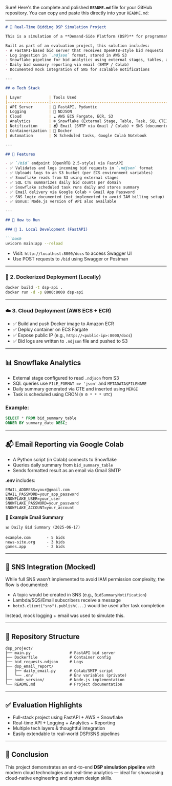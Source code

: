 Sure! Here's the complete and polished **`README.md`** file for your GitHub repository. You can copy and paste this directly into your `README.md`:

---

````markdown
# 🧠 Real-Time Bidding DSP Simulation Project

This is a simulation of a **Demand-Side Platform (DSP)** for programmatic advertising. It demonstrates real-time bidding, cloud-native logging, scalable analytics, and automated reporting.

Built as part of an evaluation project, this solution includes:
- A FastAPI-based bid server that receives OpenRTB-style bid requests
- Log ingestion in `.ndjson` format, stored in AWS S3
- Snowflake pipeline for bid analytics using external stages, tables, and scheduled tasks
- Daily bid summary reporting via email (SMTP / Colab)
- Documented mock integration of SNS for scalable notifications

---

## ⚙️ Tech Stack

| Layer            | Tools Used                                              |
|------------------|---------------------------------------------------------|
| API Server       | 🐍 FastAPI, Pydantic                                    |
| Logging          | 📝 NDJSON                                               |
| Cloud            | ☁️ AWS ECS Fargate, ECR, S3                             |
| Analytics        | ❄️ Snowflake (External Stage, Table, Task, SQL CTE)    |
| Notification     | 📬 Email (SMTP via Gmail / Colab) + SNS (documented)    |
| Containerization | 🐳 Docker                                               |
| Automation       | 🛠️ Scheduled tasks, Google Colab Notebook              |

---

## 📌 Features

- ✅ `/bid` endpoint (OpenRTB 2.5-style) via FastAPI
- ✅ Validates and logs incoming bid requests in `.ndjson` format
- ✅ Uploads logs to an S3 bucket (per ECS environment variables)
- ✅ Snowflake reads from S3 using external stages
- ✅ SQL CTE summarizes daily bid counts per domain
- ✅ Snowflake scheduled task runs daily and stores summary
- ✅ Email delivery via Google Colab + Gmail App Password
- ✅ SNS logic documented (not implemented to avoid IAM billing setup)
- ✅ Bonus: Node.js version of API also available

---

## 🚀 How to Run

### 🔧 1. Local Development (FastAPI)

```bash
uvicorn main:app --reload
````

* Visit: `http://localhost:8000/docs` to access Swagger UI
* Use POST requests to `/bid` using Swagger or Postman

---

### 🐳 2. Dockerized Deployment (Locally)

```bash
docker build -t dsp-api .
docker run -d -p 8000:8000 dsp-api
```

---

### ☁️ 3. Cloud Deployment (AWS ECS + ECR)

* ✅ Build and push Docker image to Amazon ECR
* ✅ Deploy container on ECS Fargate
* ✅ Expose public IP (e.g., `http://<public-ip>:8000/docs`)
* ✅ Bid logs are written to `.ndjson` file and pushed to S3

---

## 📊 Snowflake Analytics

* External stage configured to read `.ndjson` from S3
* SQL queries use `FILE_FORMAT => 'json'` and `METADATA$FILENAME`
* Daily summary generated via CTE and inserted using `MERGE`
* Task is scheduled using CRON (`0 0 * * * UTC`)

### Example:

```sql
SELECT * FROM bid_summary_table
ORDER BY summary_date DESC;
```

---

## 📬 Email Reporting via Google Colab

* A Python script (in Colab) connects to Snowflake
* Queries daily summary from `bid_summary_table`
* Sends formatted result as an email via Gmail SMTP

**.env** includes:

```dotenv
EMAIL_ADDRESS=your@gmail.com
EMAIL_PASSWORD=your_app_password
SNOWFLAKE_USER=your_user
SNOWFLAKE_PASSWORD=your_password
SNOWFLAKE_ACCOUNT=your_account
```

📧 **Example Email Summary**

```
📊 Daily Bid Summary (2025-06-17)

example.com       - 5 bids  
news-site.org     - 3 bids  
games.app         - 2 bids  
```

---

## 📢 SNS Integration (Mocked)

While full SNS wasn’t implemented to avoid IAM permission complexity, the flow is documented:

* A topic would be created in SNS (e.g., `BidSummaryNotification`)
* Lambda/SQS/Email subscribers receive a message
* `boto3.client("sns").publish(...)` would be used after task completion

Instead, mock logging + email was used to simulate this.

---

## 📂 Repository Structure

```
dsp_project/
├── main.py                 # FastAPI bid server
├── Dockerfile              # Container config
├── bid_requests.ndjson     # Logs
├── dsp_email_report/
│   ├── daily_email.py      # Colab/SMTP script
│   └── .env                # Env variables (private)
├── node_version/           # Node.js implementation
└── README.md               # Project documentation
```

---

## ✅ Evaluation Highlights

* Full-stack project using FastAPI + AWS + Snowflake
* Real-time API + Logging + Analytics + Reporting
* Multiple tech layers & thoughtful integration
* Easily extendable to real-world DSP/SNS pipelines

---


## 🏁 Conclusion

This project demonstrates an end-to-end **DSP simulation pipeline** with modern cloud technologies and real-time analytics — ideal for showcasing cloud-native engineering and system design skills.

```


